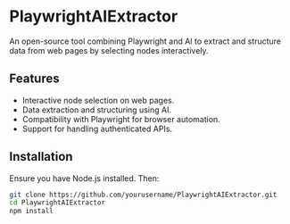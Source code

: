 # PlaywrightAIExtractor

An open-source tool combining Playwright and AI to extract and structure data from web pages by selecting nodes interactively.

## Features

- Interactive node selection on web pages.
- Data extraction and structuring using AI.
- Compatibility with Playwright for browser automation.
- Support for handling authenticated APIs.

## Installation

Ensure you have Node.js installed. Then:

```bash
git clone https://github.com/yourusername/PlaywrightAIExtractor.git
cd PlaywrightAIExtractor
npm install
